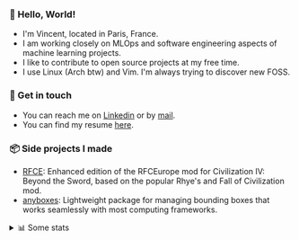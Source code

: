 ### 👋 Hello, World!

- I'm Vincent, located in Paris, France.
- I am working closely on MLOps and software engineering aspects of machine learning projects.
- I like to contribute to open source projects at my free time.
- I use Linux (Arch btw) and Vim. I'm always trying to discover new FOSS.

### 🔗 Get in touch

- You can reach me on [Linkedin](https://www.linkedin.com/in/vincent-duchauffour-3a9641155/) or by [mail](mailto:vincent.duchauffour@proton.me).
- You can find my resume [here](https://raw.githubusercontent.com/VDuchauffour/resume/main/resume.pdf).

### 📦 Side projects I made

- [RFCE](https://github.com/VDuchauffour/RFCEurope): Enhanced edition of the RFCEurope mod for Civilization IV: Beyond the Sword, based on the popular Rhye's and Fall of Civilization mod. 
- [anyboxes](https://github.com/VDuchauffour/anyboxes): Lightweight package for managing bounding boxes that works seamlessly with most computing frameworks. 

<details><summary>📊 Some stats</summary>  
  
<p align="center">
  <img alt="VDuchauffour's github stats" src="https://github-readme-stats.vercel.app/api?username=VDuchauffour&include_all_commits=true&show_icons=true&theme=react"/>
  <br />
  <img alt="VDuchauffour's streak stats" src="https://streak-stats.demolab.com?user=VDuchauffour&theme=react"/>
  <br />
  <img alt="VDuchauffour's language stats" src="https://github-readme-stats.vercel.app/api/top-langs/?username=VDuchauffour&count_private=true&include_all_commits=true&show_icons=true&layout=compact&theme=react"/>
  <!--   <br />
  <img alt="VDuchauffour's Wakatime stats" src="https://github-readme-stats.vercel.app/api/wakatime?username=VDuchauffour&theme=react"/> -->
</p>

#### 🧭 Wakatime stats
<!--START_SECTION:waka-->
![Code Time](http://img.shields.io/badge/Code%20Time-2%2C249%20hrs%2048%20mins-blue)

![Lines of code](https://img.shields.io/badge/From%20Hello%20World%20I%27ve%20Written-5.0%20million%20lines%20of%20code-blue)

**🐱 My GitHub Data** 

> 📦 991.2 kB Used in GitHub's Storage 
 > 
> 🏆 794 Contributions in the Year 2024
 > 
> 🚫 Not Opted to Hire
 > 
> 📜 9 Public Repositories 
 > 
> 🔑 2 Private Repositories 
 > 
**I'm an Early 🐤** 

```text
🌞 Morning                451 commits         ██░░░░░░░░░░░░░░░░░░░░░░░   07.36 % 
🌆 Daytime                3536 commits        ██████████████░░░░░░░░░░░   57.71 % 
🌃 Evening                1731 commits        ███████░░░░░░░░░░░░░░░░░░   28.25 % 
🌙 Night                  409 commits         ██░░░░░░░░░░░░░░░░░░░░░░░   06.68 % 
```
📅 **I'm Most Productive on Monday** 

```text
Monday                   1439 commits        ██████░░░░░░░░░░░░░░░░░░░   23.49 % 
Tuesday                  1276 commits        █████░░░░░░░░░░░░░░░░░░░░   20.83 % 
Wednesday                937 commits         ████░░░░░░░░░░░░░░░░░░░░░   15.29 % 
Thursday                 1116 commits        █████░░░░░░░░░░░░░░░░░░░░   18.21 % 
Friday                   954 commits         ████░░░░░░░░░░░░░░░░░░░░░   15.57 % 
Saturday                 106 commits         ░░░░░░░░░░░░░░░░░░░░░░░░░   01.73 % 
Sunday                   299 commits         █░░░░░░░░░░░░░░░░░░░░░░░░   04.88 % 
```


📊 **This Week I Spent My Time On** 

```text
💬 Programming Languages: 
Python                   15 hrs 51 mins      █████████████░░░░░░░░░░░░   53.38 % 
C++                      11 hrs 20 mins      ██████████░░░░░░░░░░░░░░░   38.16 % 
YAML                     50 mins             █░░░░░░░░░░░░░░░░░░░░░░░░   02.86 % 
Bash                     45 mins             █░░░░░░░░░░░░░░░░░░░░░░░░   02.52 % 
SQL                      18 mins             ░░░░░░░░░░░░░░░░░░░░░░░░░   01.06 % 
```


 Last Updated on 05/10/2024 00:49:25 UTC
<!--END_SECTION:waka-->
</details>
